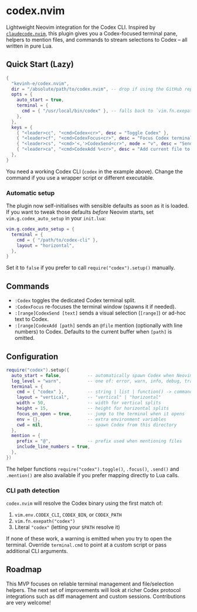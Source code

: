 # codex.nvim

Lightweight Neovim integration for the Codex CLI. Inspired by
[`claudecode.nvim`](https://github.com/coder/claudecode.nvim), this plugin gives
you a Codex-focused terminal pane, helpers to mention files, and commands to
stream selections to Codex – all written in pure Lua.

## Quick Start (Lazy)

```lua
{
  "kevinh-e/codex.nvim",
  dir = "/absolute/path/to/codex.nvim", -- drop if using the GitHub repo directly
  opts = {
    auto_start = true,
    terminal = {
      cmd = { "/usr/local/bin/codex" }, -- falls back to `vim.fn.exepath("codex")`
    },
  },
  keys = {
    { "<leader>cc", "<cmd>Codex<cr>", desc = "Toggle Codex" },
    { "<leader>cf", "<cmd>CodexFocus<cr>", desc = "Focus Codex terminal" },
    { "<leader>cs", "<cmd>'<,'>CodexSend<cr>", mode = "v", desc = "Send selection to Codex" },
    { "<leader>ca", "<cmd>CodexAdd %<cr>", desc = "Add current file to Codex" },
  },
}
```

You need a working Codex CLI (`codex` in the example above). Change the command
if you use a wrapper script or different executable.

### Automatic setup

The plugin now self-initialises with sensible defaults as soon as it is loaded.
If you want to tweak those defaults _before_ Neovim starts, set
`vim.g.codex_auto_setup` in your `init.lua`:

```lua
vim.g.codex_auto_setup = {
  terminal = {
    cmd = { "/path/to/codex-cli" },
    layout = "horizontal",
  },
}
```

Set it to `false` if you prefer to call `require("codex").setup()` manually.

## Commands

- `:Codex` toggles the dedicated Codex terminal split.
- `:CodexFocus` re-focuses the terminal window (spawns it if needed).
- `:[range]CodexSend [text]` sends a visual selection (`[range]`) or ad-hoc text
  to Codex.
- `:[range]CodexAdd [path]` sends an `@file` mention (optionally with line
  numbers) to Codex. Defaults to the current buffer when `[path]` is omitted.

## Configuration

```lua
require("codex").setup({
  auto_start = false,          -- automatically spawn Codex when Neovim starts
  log_level = "warn",          -- one of: error, warn, info, debug, trace
  terminal = {
    cmd = { "codex" },         -- string | list | function() -> command
    layout = "vertical",       -- "vertical" | "horizontal"
    width = 50,                -- width for vertical splits
    height = 15,               -- height for horizontal splits
    focus_on_open = true,      -- jump to the terminal when it opens
    env = {},                  -- extra environment variables
    cwd = nil,                 -- spawn Codex from this directory
  },
  mention = {
    prefix = "@",              -- prefix used when mentioning files
    include_line_numbers = true,
  },
})
```

The helper functions `require("codex").toggle()`, `.focus()`, `.send()` and
`.mention()` are also available if you prefer mapping directly to Lua calls.

### CLI path detection

`codex.nvim` will resolve the Codex binary using the first match of:

1. `vim.env.CODEX_CLI`, `CODEX_BIN`, or `CODEX_PATH`
2. `vim.fn.exepath("codex")`
3. Literal `"codex"` (letting your `$PATH` resolve it)

If none of these work, a warning is emitted when you try to open the terminal.
Override `terminal.cmd` to point at a custom script or pass additional CLI
arguments.

## Roadmap

This MVP focuses on reliable terminal management and file/selection helpers. The
next set of improvements will look at richer Codex protocol integrations such
as diff management and custom sessions. Contributions are very welcome!
